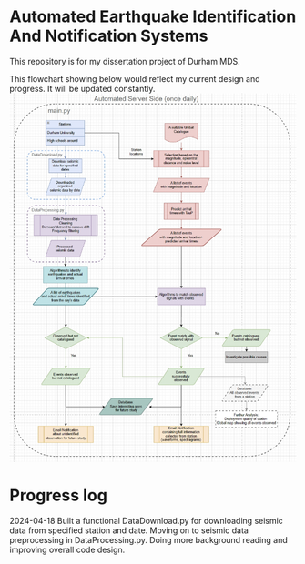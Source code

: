# Automated Earthquake Identification And Notification Systems
This repository is for my dissertation project of Durham MDS. 


This flowchart showing below would reflect my current design and progress. It will be updated constantly.
<img src="Flowchart.png" width="600">

# Progress log
2024-04-18
Built a functional DataDownload.py for downloading seismic data from specified station and date.
Moving on to seismic data preprocessing in DataProcessing.py. 
Doing more background reading and improving overall code design.



